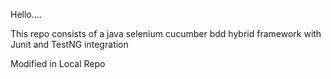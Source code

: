 Hello....

This repo consists of a java selenium cucumber bdd hybrid framework with Junit and TestNG integration

Modified in Local Repo
